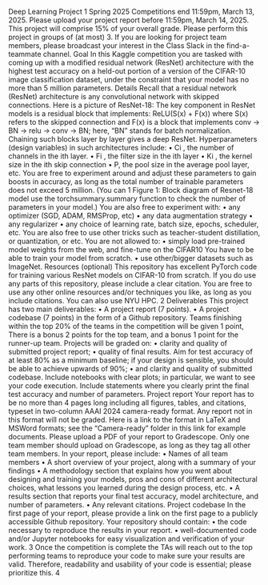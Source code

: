 Deep Learning Project 1
Spring 2025
Competitions end 11:59pm, March 13, 2025.
Please upload your project report before 11:59pm, March 14, 2025.
This project will comprise 15% of your overall grade. Please perform this project in
groups of (at most) 3. If you are looking for project team members, please broadcast
your interest in the Class Slack in the find-a-teammate channel.
Goal
In this Kaggle competition you are tasked with coming up with a modified residual
network (ResNet) architecture with the highest test accuracy on a held-out portion of
a version of the CIFAR-10 image classification dataset, under the constraint that your
model has no more than 5 million parameters.
Details
Recall that a residual network (ResNet) architecture is any convolutional network with
skipped connections. Here is a picture of ResNet-18:
The key component in ResNet models is a residual block that implements:
ReLU(S(x) + F(x))
where S(x) refers to the skipped connection and F(x) is a block that implements conv
-> BN -> relu -> conv -> BN; here, “BN” stands for batch normalization.
Chaining such blocks layer by layer gives a deep ResNet.
Hyperparameters (design variables) in such architectures include:
• Ci
, the number of channels in the ith layer.
• Fi
, the filter size in the ith layer
• Ki
, the kernel size in the ith skip connection
• P, the pool size in the average pool layer,
etc.
You are free to experiment around and adjust these parameters to gain boosts in accuracy,
as long as the total number of trainable parameters does not exceed 5 million. (You can
1
Figure 1: Block diagram of Resnet-18 model
use the torchsummary.summary function to check the number of parameters in
your model.)
You are also free to experiment with:
• any optimizer (SGD, ADAM, RMSProp, etc)
• any data augmentation strategy
• any regularizer
• any choice of learning rate, batch size, epochs, scheduler, etc.
You are also free to use other tricks such as teacher-student distillation, or quantization,
or etc.
You are not allowed to:
• simply load pre-trained model weights from the web, and fine-tune on the CIFAR10 You have to be able to train your model from scratch.
• use other/bigger datasets such as ImageNet.
Resources (optional)
This repository has excellent PyTorch code for training various ResNet models on
CIFAR-10 from scratch. If you do use any parts of this repository, please include a clear
citation. You are free to use any other online resources and/or techniques you like, as
long as you include citations.
You can also use NYU HPC.
2
Deliverables
This project has two main deliverables:
• A project report (7 points).
• A project codebase (7 points) in the form of a Github repository.
Teams finishing within the top 20% of the teams in the competition will be given 1
point,
There is a bonus 2 points for the top team, and a bonus 1 point for the runner-up team.
Projects will be graded on:
• clarity and quality of submitted project report;
• quality of final results. Aim for test accuracy of at least 80% as a minimum
baseline; if your design is sensible, you should be able to achieve upwards of
90%;
• and clarity and quality of submitted codebase. Include notebooks with clear plots;
in particular, we want to see your code execution. Include statements where you
clearly print the final test accuracy and number of parameters.
Project report
Your report has to be no more than 4 pages long including all figures, tables, and
citations, typeset in two-column AAAI 2024 camera-ready format. Any report not
in this format will not be graded. Here is a link to the format in LaTeX and MSWord
formats; see the “Camera-ready” folder in this link for example documents.
Please upload a PDF of your report to Gradescope. Only one team member should
upload on Gradescope, as long as they tag all other team members.
In your report, please include:
• Names of all team members
• A short overview of your project, along with a summary of your findings
• A methodology section that explains how you went about designing and training
your models, pros and cons of different architectural choices, what lessons you
learned during the design process, etc.
• A results section that reports your final test accuracy, model architecture, and
number of parameters.
• Any relevant citations.
Project codebase
In the first page of your report, please provide a link on the first page to a publicly
accessible Github repository. Your repository should contain:
• the code necessary to reproduce the results in your report.
• well-documented code and/or Jupyter notebooks for easy visualization and verification of your work.
3
Once the competition is complete the TAs will reach out to the top performing teams
to reproduce your code to make sure your results are valid. Therefore, readability and
usability of your code is essential; please prioritize this.
4
